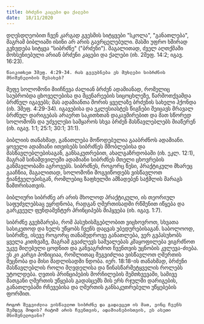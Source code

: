 ```yaml
---
title: ბრძენი კაცები და ქალები
date:  18/11/2020
---
```


დღესდღეობით ჩვენ კარგად გვესმის  სიტყვები "სკოლა", "განათლება", მაგრამ ბიბლიაში ისინი არ არის გავრცელებული. მასში უფრო ხშირად გვხვდება სიტყვა "სიბრძნე" ("ბრძენი"). მაგალითად, ძველ აღთქმაში მოხსენიებული არიან ბრძენი კაცები და ქალები (იხ. 2მეფ. 14:2; იგავ. 16:23).

`წაიკითხეთ 3მეფ. 4:29-34. რას გვეუბნება ეს მუხლები სიბრძნის მნიშვნელობის შესახებ?`

მეფე სოლომონი მიიჩნევა ძალიან ბრძენ ადამიანად, რომელიც საუბრობდა ცხოველებისა და მცენარეების სიცოცხლეზე, წარმოთქვამდა ბრძნულ იგავებს; მას ადამიანთა შორის ყველაზე ბრძენის სახელი ჰქონდა (იხ. 3მეფ. 4:29-34). იგავებისა და ეკლესიასტეს წიგნები შეიცავს მრავალ ბრძნულ დარიგებას არაერთ საკითხთან დაკავშირებით და მათ სწორედ სოლომონს და უძველესი სამყაროს სხვა ბრძენ მასწავლებლებს მიაწერენ (იხ. იგავ. 1:1; 25:1; 30:1; 31:1).

ბიბლიის თანახმად, განათლება მოწოდებულია გააბრძნოს ადამიანი. ყოველი ადამიანი ითვისებს სიბრძნეს მშობლებისა და მასწავლებლებისაგან, განსაკუთრებით, ახალგაზრდობაში (იხ. ეკლ. 12:1), მაგრამ სინამდვილეში ადამიანი სიბრძნეს მთელი ცხოვრების განმავლობაში აგროვებს. სიბრძნეს, როგორც წესი, პრაქტიკული მხარეც გააჩნია, მაგალითად, სოლომონი მოგვიწოდებს ვისწავლოთ ჭიანჭველებისგან, რომლებიც ზაფხულში ამზადებენ საჭმლის მარაგს ზამთრისათვის.

ბიბლიური სიბრძნე არ არის მხოლოდ პრაქტიკული, ის თეორიულ საფუძვლებსაც ეყრდნობა, რადგან ღმერთისადმი რწმენით იწყება და გარკვეულ ფუნდამენტურ პრინციპებს მიჰყვება (იხ. იგავ. 1:7).

სიბრძნე გვეხმარება, რომ პასუხისმგებლობით ვიცხოვროთ, სხვათა სასიკეთოდ და ხელს უწყობს ჩვენს დაცვას უბედურებისაგან. საბოლოოდ, სიბრძნე, ისევე როგორც თანამედროვე განათლება, ვერ გვპასუხობს ყველა კითხვაზე, მაგრამ გვაძლევს საშუალებას კმაყოფილება ვიგრძნოთ უკვე მიღებული ცოდნით და განვაგრძოთ ჩვენთვის უცნობის კვლევა-ძიება. ეს კი კარგი პოზიციაა, რომლითაც შეგვიძლია ვისწავლოთ ღმერთის შეცნობა და მისი მადლისადმი ნდობა. იერ. 18:18-ის თანახმად, ბრძენი მასწავლებლის როლი მღვდელისა და წინასწარმეტყველის როლებს უტოლდება. ღვთის პრინციპების მორჩილების შემთხვევაში, სამივე მათგანი ღმერთის უწყებას გადასცემს მის ერს რჯულში დარიგების, განათლებაში რჩევებისა და ღმერთის განსაკუთრებული უწყებების ფორმით.

`როგორ შეგვიძლია ვისწავლოთ სიბრძნე და გადავცეთ ის მათ, ვინც ჩვენს შემდეგ მოდის? რატომ არის ჩვენთვის, ადამიანებისთვის, ეს ასეთი მნიშვნელოვანი?`